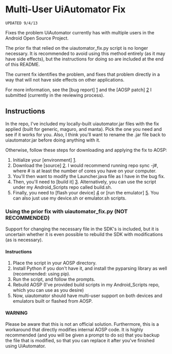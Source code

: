 Multi-User UiAutomator Fix
=========================

    UPDATED 9/4/13

Fixes the problem UiAutomator currently has with multiple users in the Android Open Source Project.

The prior fix that relied on the uiautomator_fix.py script is no longer necessary. It is recommended to avoid using this method entirely (as it may have side effects), but the instructions for doing so are included at the end of this README.

The current fix identifies the problem, and fixes that problem directly in a way that will not have side effects on other applications.

For more information, see the [bug report] [1] 
and the [AOSP patch] [2] I submitted (currently in the reviewing process).

  [1]: http://code.google.com/p/android/issues/detail?id=58987 "Bug Report"
  [2]: https://android-review.googlesource.com/64730 "AOSP Patch"

Instructions
------------

In the repo, I've included my locally-built uiautomator.jar files with the fix applied (built for generic, maguro, and manta). Pick the one you need and see if it works for you. Also, I think you'll want to rename the .jar file back to uiautomator.jar before doing anything with it.

Otherwise, follow these steps for downloading and applying the fix to AOSP:

1. Initialize your [environment] [1]. 
2. Download the [source] [2]. I would recommend running repo sync -j#, where # is at least the number of cores you have on your computer.
3. You'll then want to modify the Launcher.java file as I have in the bug fix.
4. Then, you'll need to [build it] [3]. Alternatively, you can use the script under my Android_Scripts repo called build.sh.
5. Finally, you need to [flash your device] [4] or [run the emulator] [5]. You can also just use my device.sh or emulator.sh scripts.

  [1]: http://source.android.com/source/initializing.html "environment"
  [2]: http://source.android.com/source/downloading.html#initializing-a-repo-client "source"
  [3]: http://source.android.com/source/building-running.html "building"
  [4]: http://source.android.com/source/building-devices.html "flash_device"
  [5]: http://developer.android.com/tools/help/emulator.html#startup-options "run_emulator"


### Using the prior fix with uiautomator_fix.py (NOT RECOMMENDED)

Support for changing the necessary file in the SDK's is included, but it is uncertain whether it is even possible to rebuild the SDK with modifications (as is necessary).

#### Instructions

1. Place the script in your AOSP directory.
2. Install Python if you don't have it, and install the pyparsing library as well (recommended: using pip).
3. Run the script, and follow the prompts.
4. Rebuild AOSP (I've provided build scripts in my Android_Scripts repo, which you can use as you desire)
5. Now, uiautomator should have multi-user support on both devices and emulators built or flashed from AOSP.

#### WARNING

Please be aware that this is not an official solution. Furthermore, this is a workaround that directly modifies internal AOSP code. It is highly recommended (and you will be given a prompt to do so) that you backup the file that is modified, so that you can replace it after you've finished using UiAutomator.
